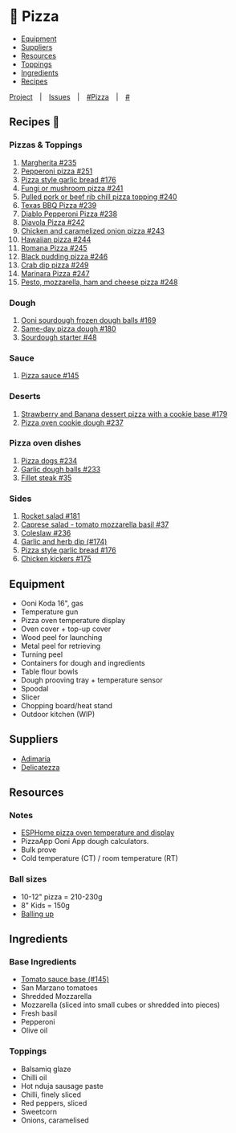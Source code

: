 # 🍕 Pizza

- [Equipment](#equipment)
- [Suppliers](#Suppliers)
- [Resources](#Resources)
- [Toppings](#Toppings)
- [Ingredients](#Ingredients)
- [Recipes](#Recipes)

[Project](https://github.com/jcallaghan/Recipes/projects/4) | [Issues]() | [#Pizza](https://github.com/jcallaghan/Recipes/issues?q=label%3APizza) | [#]()

## Recipes 🤩

### Pizzas & Toppings
1. [Margherita #235](https://github.com/jcallaghan/Recipes/issues/235)
1. [Pepperoni pizza #251](https://github.com/jcallaghan/Recipes/issues/251) 
1. [Pizza style garlic bread #176](https://github.com/jcallaghan/Recipes/issues/176)
1. [Fungi or mushroom pizza #241](https://github.com/jcallaghan/Recipes/issues/241)
1. [Pulled pork or beef rib chill pizza topping #240](https://github.com/jcallaghan/Recipes/issues/240)
1. [Texas BBQ Pizza #239](https://github.com/jcallaghan/Recipes/issues/239)
1. [Diablo Pepperoni Pizza #238](https://github.com/jcallaghan/Recipes/issues/238)
1. [Diavola Pizza #242](https://github.com/jcallaghan/Recipes/issues/242)
1. [Chicken and caramelized onion pizza #243](https://github.com/jcallaghan/Recipes/issues/243)
1. [Hawaiian pizza #244](https://github.com/jcallaghan/Recipes/issues/244)
1. [Romana Pizza #245](https://github.com/jcallaghan/Recipes/issues/245)
1. [Black pudding pizza #246](https://github.com/jcallaghan/Recipes/issues/246)
1. [Crab dip pizza #249](https://github.com/jcallaghan/Recipes/issues/249)
1. [Marinara Pizza #247](https://github.com/jcallaghan/Recipes/issues/247)
1. [Pesto, mozzarella, ham and cheese pizza #248](https://github.com/jcallaghan/Recipes/issues/248)

### Dough
1. [Ooni sourdough frozen dough balls #169](https://github.com/jcallaghan/Recipes/issues/169)
1. [Same-day pizza dough #180](https://github.com/jcallaghan/Recipes/issues/180)
1. [Sourdough starter #48](https://github.com/jcallaghan/Recipes/issues/48)

### Sauce 
1. [Pizza sauce #145](https://github.com/jcallaghan/Recipes/issues/145)

### Deserts
1. [Strawberry and Banana dessert pizza with a cookie base #179](https://github.com/jcallaghan/Recipes/issues/179)
1. [Pizza oven cookie dough #237](https://github.com/jcallaghan/Recipes/issues/237)

### Pizza oven dishes
1. [Pizza dogs #234](https://github.com/jcallaghan/Recipes/issues/234)
1. [Garlic dough balls #233](https://github.com/jcallaghan/Recipes/issues/233)
1. [Fillet steak #35](https://github.com/jcallaghan/Recipes/issues/35)

### Sides 
1. [Rocket salad #181](https://github.com/jcallaghan/Recipes/issues/181)
1. [Caprese salad - tomato mozzarella basil #37](https://github.com/jcallaghan/Recipes/issues/37)
1. [Coleslaw #236](https://github.com/jcallaghan/Recipes/issues/236)
1. [Garlic and herb dip (#174)](https://github.com/jcallaghan/Recipes/issues/174)
1. [Pizza style garlic bread #176](https://github.com/jcallaghan/Recipes/issues/176)
1. [Chicken kickers #175](https://github.com/jcallaghan/Recipes/issues/175)


## Equipment
- Ooni Koda 16", gas
- Temperature gun
- Pizza oven temperature display
- Oven cover + top-up cover
- Wood peel for launching
- Metal peel for retrieving
- Turning peel
- Containers for dough and ingredients
- Table flour bowls
- Dough prooving tray + temperature sensor
- Spoodal
- Slicer
- Chopping board/heat stand
- Outdoor kitchen (WIP)

## Suppliers
- [Adimaria](https://www.adimaria.co.uk/)
- [Delicatezza](https://www.delicatezza.co.uk/collections/home-pizza-making)


## Resources

### Notes
- [ESPHome pizza oven temperature and display](https://github.com/jcallaghan/home-assistant-config/issues/288)
- PizzaApp Ooni App dough calculators.
- Bulk prove
- Cold temperature (CT) / room temperature (RT)

### Ball sizes
- 10-12" pizza = 210-230g
- 8" Kids = 150g
- [Balling up](https://www.youtube.com/watch?v=VusTc9DnqOA)


## Ingredients

### Base Ingredients
- [Tomato sauce base (#145)](https://github.com/jcallaghan/Recipes/issues/145) 
- San Marzano tomatoes
- Shredded Mozzarella
- Mozzarella (sliced into small cubes or shredded into pieces)
- Fresh basil 
- Pepperoni
- Olive oil

### Toppings
- Balsamiq glaze
- Chilli oil
- Hot nduja sausage paste
- Chilli, finely sliced
- Red peppers, sliced
- Sweetcorn
- Onions, caramelised 
